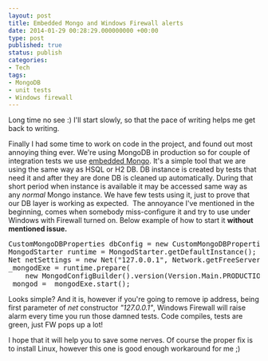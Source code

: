 ```yaml
---
layout: post
title: Embedded Mongo and Windows Firewall alerts
date: 2014-01-29 00:28:29.000000000 +00:00
type: post
published: true
status: publish
categories:
- Tech
tags:
- MongoDB
- unit tests
- Windows firewall
---
```

<p>Long time no see :) I'll start slowly, so that the pace of writing helps me get back to writing.</p>
<p>Finally I had some time to work on code in the project, and found out most annoying thing ever. We're using MongoDB in production so for couple of integration tests we use <a href="https://github.com/flapdoodle-oss/de.flapdoodle.embed.mongo">embedded Mongo</a>. It's a simple tool that we are using the same way as HSQL or H2 DB. DB instance is created by tests that need it and after they are done DB is cleaned up automatically. During that short period when instance is available it may be accessed same way as any <em>normal</em> Mongo instance. We have few tests using it, just to prove that our DB layer is working as expected.  The annoyance I've mentioned in the beginning, comes when somebody miss-configure it and try to use under Windows with Firewall turned on. Below example of how to start it <strong>without mentioned issue.</strong></p>
<pre class="brush: java; gutter: true; first-line: 1; highlight: [3]">CustomMongoDBProperties dbConfig = new CustomMongoDBProperties();         
MongodStarter runtime = MongodStarter.getDefaultInstance();
Net netSettings = new Net("127.0.0.1", Network.getFreeServerPort(), Network.localhostIsIPv6());
_mongodExe = runtime.prepare(
	new MongodConfigBuilder().version(Version.Main.PRODUCTION).net(netSettings).build());
_mongod = _mongodExe.start();</pre>
<p>Looks simple? And it is, however if you're going to remove ip address, being first parameter of <em>net</em> constructor <em>"127.0.0.1"</em>, Windows Firewall will raise alarm every time you run those damned tests. Code compiles, tests are green, just FW pops up a lot!</p>
<p>I hope that it will help you to save some nerves. Of course the proper fix is to install Linux, however this one is good enough workaround for me ;)</p>
